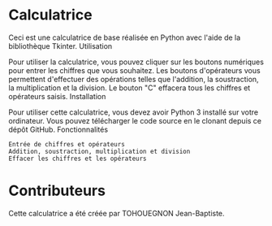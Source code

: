 # Calculatrice

Ceci est une calculatrice de base réalisée en Python avec l'aide de la bibliothèque Tkinter.
Utilisation

Pour utiliser la calculatrice, vous pouvez cliquer sur les boutons numériques pour entrer les chiffres que vous souhaitez. Les boutons d'opérateurs vous permettent d'effectuer des opérations telles que l'addition, la soustraction, la multiplication et la division. Le bouton "C" effacera tous les chiffres et opérateurs saisis.
Installation

Pour utiliser cette calculatrice, vous devez avoir Python 3 installé sur votre ordinateur. Vous pouvez télécharger le code source en le clonant depuis ce dépôt GitHub.
Fonctionnalités

    Entrée de chiffres et opérateurs
    Addition, soustraction, multiplication et division
    Effacer les chiffres et les opérateurs

# Contributeurs

Cette calculatrice a été créée par TOHOUEGNON Jean-Baptiste.
